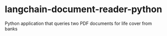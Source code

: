 # langchain-document-reader-python
Python application that queries two PDF documents for life cover from banks
